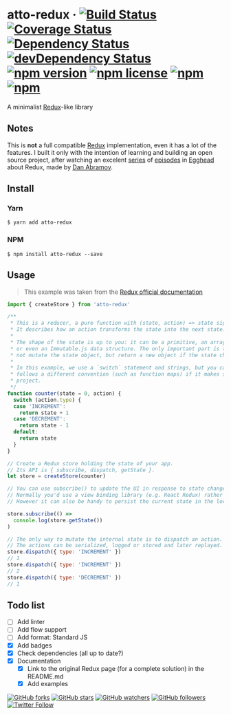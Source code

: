 # atto-redux &middot; [![Build Status](https://travis-ci.org/helton/atto-redux.svg?branch=master)](https://travis-ci.org/helton/atto-redux) [![Coverage Status](https://img.shields.io/coveralls/helton/atto-redux/master.svg?style=flat)](https://coveralls.io/github/helton/atto-redux?branch=master) [![Dependency Status](https://david-dm.org/helton/atto-redux.svg?theme=shields.io)](https://david-dm.org/helton/atto-redux) [![devDependency Status](https://david-dm.org/helton/atto-redux/dev-status.svg?theme=shields.io)](https://david-dm.org/helton/atto-redux#info=devDependencies) [![npm version](https://img.shields.io/npm/v/atto-redux.svg?style=flat)](https://www.npmjs.com/package/atto-redux) [![npm license](https://img.shields.io/npm/l/atto-redux.svg)](https://www.npmjs.org/package/atto-redux) [![npm](https://img.shields.io/npm/dm/atto-redux.svg)](https://www.npmjs.org/package/atto-redux) [![npm](https://img.shields.io/npm/dt/atto-redux.svg)](https://www.npmjs.org/package/atto-redux)

A minimalist [Redux](http://redux.js.org/)-like library

## Notes

This is **not** a full compatible [Redux](http://redux.js.org/) implementation, even it has a lot of the features. I built it only with the intention of learning and building an open source project, after watching an excelent [series](https://egghead.io/courses/getting-started-with-redux) of [episodes](https://egghead.io/courses/building-react-applications-with-idiomatic-redux) in [Egghead](https://egghead.io) about Redux, made by [Dan Abramov](https://github.com/gaearon).

## Install

### Yarn

`$ yarn add atto-redux`

### NPM

`$ npm install atto-redux --save`

## Usage

> This example was taken from the [Redux official documentation](http://redux.js.org/#the-gist)

```javascript
import { createStore } from 'atto-redux'

/**
 * This is a reducer, a pure function with (state, action) => state signature.
 * It describes how an action transforms the state into the next state.
 *
 * The shape of the state is up to you: it can be a primitive, an array, an object,
 * or even an Immutable.js data structure. The only important part is that you should
 * not mutate the state object, but return a new object if the state changes.
 *
 * In this example, we use a `switch` statement and strings, but you can use a helper that
 * follows a different convention (such as function maps) if it makes sense for your
 * project.
 */
function counter(state = 0, action) {
  switch (action.type) {
  case 'INCREMENT':
    return state + 1
  case 'DECREMENT':
    return state - 1
  default:
    return state
  }
}

// Create a Redux store holding the state of your app.
// Its API is { subscribe, dispatch, getState }.
let store = createStore(counter)

// You can use subscribe() to update the UI in response to state changes.
// Normally you'd use a view binding library (e.g. React Redux) rather than subscribe() directly.
// However it can also be handy to persist the current state in the localStorage.

store.subscribe(() =>
  console.log(store.getState())
)

// The only way to mutate the internal state is to dispatch an action.
// The actions can be serialized, logged or stored and later replayed.
store.dispatch({ type: 'INCREMENT' })
// 1
store.dispatch({ type: 'INCREMENT' })
// 2
store.dispatch({ type: 'DECREMENT' })
// 1
```

## Todo list
- [ ] Add linter
- [ ] Add flow support
- [ ] Add format: Standard JS
- [x] Add badges
- [x] Check dependencies (all up to date?)
- [x] Documentation
  - [x] Link to the original Redux page (for a complete solution) in the README.md
  - [x] Add examples

[![GitHub forks](https://img.shields.io/github/forks/helton/atto-redux.svg?style=social&label=Fork)](https://github.com/helton/atto-redux) [![GitHub stars](https://img.shields.io/github/stars/helton/atto-redux.svg?style=social&label=Star)](https://github.com/helton/atto-redux) [![GitHub watchers](https://img.shields.io/github/watchers/helton/atto-redux.svg?style=social&label=Watch)](https://github.com/helton/atto-redux) [![GitHub followers](https://img.shields.io/github/followers/helton.svg?style=social&label=Follow)](https://github.com/helton/atto-redux) [![Twitter Follow](https://img.shields.io/twitter/follow/h3170n.svg?style=social)](https://twitter.com/h3170n)